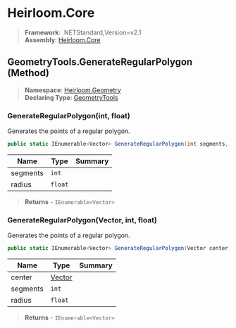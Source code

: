 # Heirloom.Core

> **Framework**: .NETStandard,Version=v2.1  
> **Assembly**: [Heirloom.Core][0]

## GeometryTools.GenerateRegularPolygon (Method)

> **Namespace**: [Heirloom.Geometry][0]  
> **Declaring Type**: [GeometryTools][1]

### GenerateRegularPolygon(int, float)

Generates the points of a regular polygon.

```cs
public static IEnumerable<Vector> GenerateRegularPolygon(int segments, float radius)
```

| Name     | Type    | Summary |
|----------|---------|---------|
| segments | `int`   |         |
| radius   | `float` |         |

> **Returns** - `IEnumerable<Vector>`

### GenerateRegularPolygon(Vector, int, float)

Generates the points of a regular polygon.

```cs
public static IEnumerable<Vector> GenerateRegularPolygon(Vector center, int segments, float radius)
```

| Name     | Type        | Summary |
|----------|-------------|---------|
| center   | [Vector][2] |         |
| segments | `int`       |         |
| radius   | `float`     |         |

> **Returns** - `IEnumerable<Vector>`

[0]: ../../../Heirloom.Core.md
[1]: ../GeometryTools.md
[2]: ../../Heirloom/Vector.md

